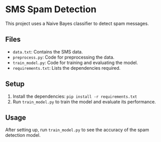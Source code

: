 # SMS Spam Detection

This project uses a Naive Bayes classifier to detect spam messages.

## Files
- `data.txt`: Contains the SMS data.
- `preprocess.py`: Code for preprocessing the data.
- `train_model.py`: Code for training and evaluating the model.
- `requirements.txt`: Lists the dependencies required.

## Setup
1. Install the dependencies: `pip install -r requirements.txt`
2. Run `train_model.py` to train the model and evaluate its performance.

## Usage
After setting up, run `train_model.py` to see the accuracy of the spam detection model.
